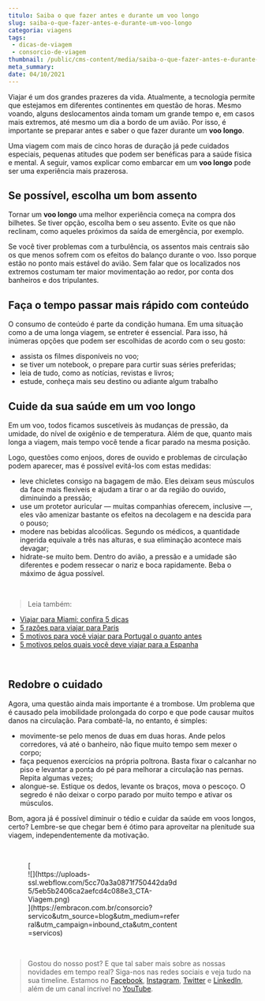 ```yaml
---
titulo: Saiba o que fazer antes e durante um voo longo
slug: saiba-o-que-fazer-antes-e-durante-um-voo-longo
categoria: viagens
tags:
 - dicas-de-viagem
 - consorcio-de-viagem
thumbnail: /public/cms-content/media/saiba-o-que-fazer-antes-e-durante-um-voo-longo.jpeg
meta_summary: 
date: 04/10/2021
---
```

Viajar é um dos grandes prazeres da vida. Atualmente, a tecnologia permite que estejamos em diferentes continentes em questão de horas. Mesmo voando, alguns deslocamentos ainda tomam um grande tempo e, em casos mais extremos, até mesmo um dia a bordo de um avião. Por isso, é importante se preparar antes e saber o que fazer durante um **voo longo**.

Uma viagem com mais de cinco horas de duração já pede cuidados especiais, pequenas atitudes que podem ser benéficas para a saúde física e mental. A seguir, vamos explicar como embarcar em um **voo longo** pode ser uma experiência mais prazerosa.

Se possível, escolha um bom assento
-----------------------------------

Tornar um **voo longo** uma melhor experiência começa na compra dos bilhetes. Se tiver opção, escolha bem o seu assento. Evite os que não reclinam, como aqueles próximos da saída de emergência, por exemplo.

Se você tiver problemas com a turbulência, os assentos mais centrais são os que menos sofrem com os efeitos do balanço durante o voo. Isso porque estão no ponto mais estável do avião. Sem falar que os localizados nos extremos costumam ter maior movimentação ao redor, por conta dos banheiros e dos tripulantes.

Faça o tempo passar mais rápido com conteúdo
--------------------------------------------

O consumo de conteúdo é parte da condição humana. Em uma situação como a de uma longa viagem, se entreter é essencial. Para isso, há inúmeras opções que podem ser escolhidas de acordo com o seu gosto:

- assista os filmes disponíveis no voo;
- se tiver um notebook, o prepare para curtir suas séries preferidas;
- leia de tudo, como as notícias, revistas e livros;
- estude, conheça mais seu destino ou adiante algum trabalho

Cuide da sua saúde em um voo longo
----------------------------------

Em um voo, todos ficamos suscetíveis às mudanças de pressão, da umidade, do nível de oxigênio e de temperatura. Além de que, quanto mais longa a viagem, mais tempo você tende a ficar parado na mesma posição.

Logo, questões como enjoos, dores de ouvido e problemas de circulação podem aparecer, mas é possível evitá-los com estas medidas:

- leve chicletes consigo na bagagem de mão. Eles deixam seus músculos da face mais flexíveis e ajudam a tirar o ar da região do ouvido, diminuindo a pressão;
- use um protetor auricular — muitas companhias oferecem, inclusive —, eles vão amenizar bastante os efeitos na decolagem e na descida para o pouso;
- modere nas bebidas alcoólicas. Segundo os médicos, a quantidade ingerida equivale a três nas alturas, e sua eliminação acontece mais devagar;
- hidrate-se muito bem. Dentro do avião, a pressão e a umidade são diferentes e podem ressecar o nariz e boca rapidamente. Beba o máximo de água possível.

‍

> Leia também:

- [Viajar para Miami: confira 5 dicas](https://www.embracon.com.br/blog/viajar-para-miami-confira-5-dicas)
- [5 razões para viajar para Paris](https://www.embracon.com.br/blog/5-razoes-para-viajar-para-paris)
- [5 motivos para você viajar para Portugal o quanto antes](https://www.embracon.com.br/blog/5-motivos-para-voce-viajar-para-portugal-o-quanto-antes)
- [5 motivos pelos quais você deve viajar para a Espanha](https://www.embracon.com.br/blog/5-motivos-pelos-quais-voce-deve-viajar-para-a-espanha)

‍

Redobre o cuidado
-----------------

Agora, uma questão ainda mais importante é a trombose. Um problema que é causado pela imobilidade prolongada do corpo e que pode causar muitos danos na circulação. Para combatê-la, no entanto, é simples:

- movimente-se pelo menos de duas em duas horas. Ande pelos corredores, vá até o banheiro, não fique muito tempo sem mexer o corpo;
- faça pequenos exercícios na própria poltrona. Basta fixar o calcanhar no piso e levantar a ponta do pé para melhorar a circulação nas pernas. Repita algumas vezes;
- alongue-se. Estique os dedos, levante os braços, mova o pescoço. O segredo é não deixar o corpo parado por muito tempo e ativar os músculos.

Bom, agora já é possível diminuir o tédio e cuidar da saúde em voos longos, certo? Lembre-se que chegar bem é ótimo para aproveitar na plenitude sua viagem, independentemente da motivação.

‍

<figure class="w-richtext-figure-type-image w-richtext-align-center" style="max-width:310px">[<div>![](https://uploads-ssl.webflow.com/5cc70a3a0871f750442da9d5/5eb5b2406ca2aefcd4c088e3_CTA-Viagem.png)</div>](https://embracon.com.br/consorcio?servico&utm_source=blog&utm_medium=referral&utm_campaign=inbound_cta&utm_content=servicos)</figure>‍

> Gostou do nosso post? E que tal saber mais sobre as nossas novidades em tempo real? Siga-nos nas redes sociais e veja tudo na sua timeline. Estamos no [Facebook](https://www.facebook.com/embracon/), [Instagram](https://www.instagram.com/embraconoficial/), [Twitter](https://twitter.com/embracon) e [LinkedIn](https://www.linkedin.com/company/1018875/), além de um canal incrível no [YouTube](https://www.youtube.com/channel/UCL-Y0mv9zc73Iek48NLUBzQ).
